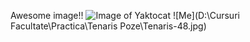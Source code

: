 Awesome image!!
![Image of Yaktocat](https://octodex.github.com/images/yaktocat.png)
![Me](D:\Cursuri Facultate\Practica\Tenaris Poze\Tenaris-48.jpg)
